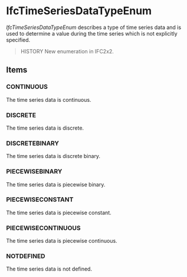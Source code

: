 # IfcTimeSeriesDataTypeEnum

_IfcTimeSeriesDataTypeEnum_ describes a type of time series data and is used to determine a value during the time series which is not explicitly specified.
<!-- end of short definition -->

> HISTORY New enumeration in IFC2x2.

## Items

### CONTINUOUS
The time series data is continuous.

### DISCRETE
The time series data is discrete.

### DISCRETEBINARY
The time series data is discrete binary.

### PIECEWISEBINARY
The time series data is piecewise binary.

### PIECEWISECONSTANT
The time series data is piecewise constant.

### PIECEWISECONTINUOUS
The time series data is piecewise continuous.

### NOTDEFINED
The time series data is not defined.

